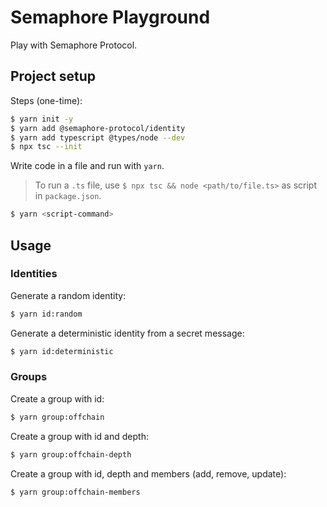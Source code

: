 # Semaphore Playground

Play with Semaphore Protocol.

## Project setup

Steps (one-time):

```sh
$ yarn init -y
$ yarn add @semaphore-protocol/identity
$ yarn add typescript @types/node --dev
$ npx tsc --init
```

Write code in a file and run with `yarn`.

> To run a `.ts` file, use `$ npx tsc && node <path/to/file.ts>` as script in `package.json`.

```sh
$ yarn <script-command>
```

## Usage

### Identities

Generate a random identity:

```sh
$ yarn id:random
```

Generate a deterministic identity from a secret message:

```sh
$ yarn id:deterministic
```

### Groups

Create a group with id:

```sh
$ yarn group:offchain
```

Create a group with id and depth:

```sh
$ yarn group:offchain-depth
```

Create a group with id, depth and members (add, remove, update):

```sh
$ yarn group:offchain-members
```
